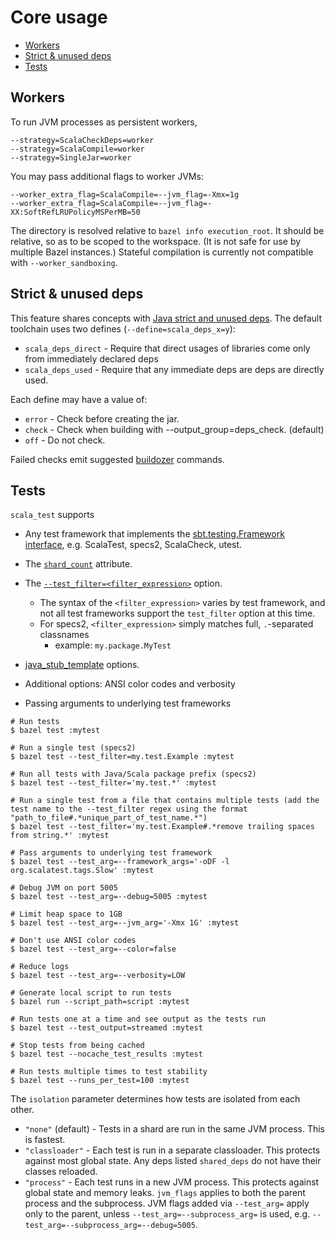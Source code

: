 # Core usage

* [Workers](#workers)
* [Strict & unused deps](#strict--unused-deps)
* [Tests](#tests)

## Workers

To run JVM processes as persistent workers,

```
--strategy=ScalaCheckDeps=worker
--strategy=ScalaCompile=worker
--strategy=SingleJar=worker
```

You may pass additional flags to worker JVMs:

```
--worker_extra_flag=ScalaCompile=--jvm_flag=-Xmx=1g
--worker_extra_flag=ScalaCompile=--jvm_flag=-XX:SoftRefLRUPolicyMSPerMB=50
```

The directory is resolved relative to `bazel info execution_root`. It should be relative, so as to be scoped to the
workspace. (It is not safe for use by multiple Bazel instances.) Stateful compilation is currently not compatible with
`--worker_sandboxing`.

## Strict & unused deps

This feature shares concepts with
[Java strict and unused deps](https://blog.bazel.build/2017/06/28/sjd-unused_deps.html). The default toolchain uses two defines (`--define=scala_deps_x=y`):

* `scala_deps_direct` - Require that direct usages of libraries come only from immediately declared deps
* `scala_deps_used` - Require that any immediate deps are deps are directly used.

Each define may have a value of:

* `error` - Check before creating the jar.
* `check` - Check when building with --output_group=deps_check. (default)
* `off` - Do not check.

Failed checks emit suggested [buildozer](https://github.com/bazelbuild/buildtools/tree/master/buildozer) commands.

## Tests

`scala_test` supports

* Any test framework that implements the [sbt.testing.Framework interface](https://github.com/sbt/test-interface),
e.g. ScalaTest, specs2, ScalaCheck, utest.

* The [`shard_count`](https://docs.bazel.build/versions/master/be/common-definitions.html#common-attributes-tests) attribute.

* The [`--test_filter=<filter_expression>`](https://docs.bazel.build/versions/master/user-manual.html#flag--test_filter) option.
  * The syntax of the `<filter_expression>` varies by test framework, and not all test frameworks support the `test_filter` option at this time.
  * For specs2, `<filter_expression>` simply matches full, `.`-separated classnames
    * example: `my.package.MyTest`

* [java_stub_template](https://github.com/bazelbuild/bazel/blob/0.27.0/src/main/java/com/google/devtools/build/lib/bazel/rules/java/java_stub_template.txt) options.

* Additional options: ANSI color codes and verbosity

* Passing arguments to underlying test frameworks

```
# Run tests
$ bazel test :mytest

# Run a single test (specs2)
$ bazel test --test_filter=my.test.Example :mytest

# Run all tests with Java/Scala package prefix (specs2)
$ bazel test --test_filter='my.test.*' :mytest

# Run a single test from a file that contains multiple tests (add the test name to the --test_filter regex using the format "path_to_file#.*unique_part_of_test_name.*")
$ bazel test --test_filter='my.test.Example#.*remove trailing spaces from string.*' :mytest

# Pass arguments to underlying test framework
$ bazel test --test_arg=--framework_args='-oDF -l org.scalatest.tags.Slow' :mytest

# Debug JVM on port 5005
$ bazel test --test_arg=--debug=5005 :mytest

# Limit heap space to 1GB
$ bazel test --test_arg=--jvm_arg='-Xmx 1G' :mytest

# Don't use ANSI color codes
$ bazel test --test_arg=--color=false

# Reduce logs
$ bazel test --test_arg=--verbosity=LOW

# Generate local script to run tests
$ bazel run --script_path=script :mytest

# Run tests one at a time and see output as the tests run
$ bazel test --test_output=streamed :mytest

# Stop tests from being cached
$ bazel test --nocache_test_results :mytest

# Run tests multiple times to test stability
$ bazel test --runs_per_test=100 :mytest
```

The `isolation` parameter determines how tests are isolated from each other.

* `"none"` (default) - Tests in a shard are run in the same JVM process. This is fastest.
* `"classloader"` - Each test is run in a separate classloader. This protects against most global state. Any deps listed `shared_deps` do not have their classes reloaded.
* `"process"` - Each test runs in a new JVM process. This protects against global state and memory leaks. `jvm_flags` applies to both the parent process and the subprocess.
JVM flags added via `--test_arg=` apply only to the parent, unless `--test_arg=--subprocess_arg=` is used, e.g. `--test_arg=--subprocess_arg=--debug=5005`.
